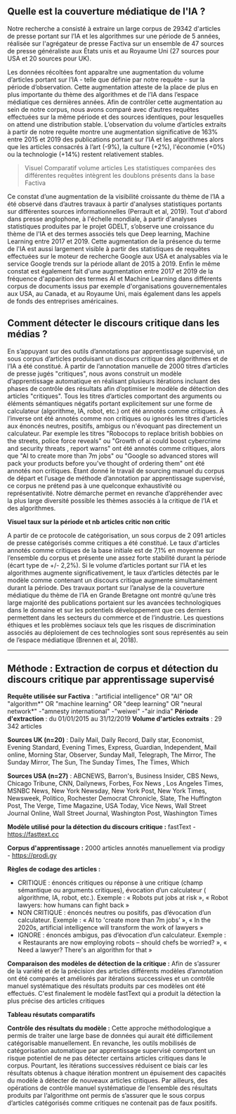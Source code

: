 
## Quelle est la couverture médiatique de l'IA ?

Notre recherche a consisté à extraire un large corpus de 29342 d'articles de presse portant sur  l’IA et les algorithmes sur une période de 5 années, réalisée sur l'agrégateur de presse Factiva sur un ensemble de 47 sources de presse généraliste aux États unis et au Royaume Uni (27 sources pour USA et 20 sources pour UK).

Les données récoltées font apparaître une augmentation du volume d’articles portant sur l’IA - telle que définie par notre requête - sur la période d’observation. Cette augmentation atteste de la place de plus en plus importante du thème des algorithmes et de l’IA dans l’espace médiatique ces dernières années. Afin de contrôler cette augmentation au sein de notre corpus, nous avons comparé avec d’autres requêtes effectuées sur la même période et des sources identiques, pour lesquelles on attend une distribution stable. L’observation du volume d’articles extraits à partir de notre requête montre une augmentation significative de 163% entre 2015 et 2019 des publications portant sur l’IA et les algorithmes alors que les articles consacrés à l’art (-9%), la culture (+2%), l'économie (+0%) ou la technologie (+14%) restent relativement stables. 

>Visuel Comparatif volume articles Les statistiques comparées des différentes requêtes intègrent les doublons présents dans la base Factiva

Ce constat d’une augmentation de la visibilité croissante du thème de l’IA a été observé dans d’autres travaux à partir d'analyses statistiques portants sur différentes sources informationnelles (Perrault et al, 2019). Tout d'abord dans presse anglophone, à l'échelle mondiale, à partir d'analyses statistiques produites par le projet GDELT, s’observe une croissance du thème de l'IA et des termes associés tels que Deep learning, Machine Learning entre 2017 et 2019. Cette augmentation de la présence du terme de l'IA est aussi largement visible à partir des statistiques de requêtes effectuées sur le moteur de recherche Google aux USA et analysables via le service Google trends sur la période allant de 2015 à 2019. Enfin le même constat est également fait d'une augmentation entre 2017 et 2019 de la fréquence d'apparition des termes AI et Machine Learning dans différents corpus de documents issus par exemple d'organisations gouvernementales aux USA, au Canada, et au Royaume Uni, mais également dans les appels de fonds des entreprises américaines.

## Comment détecter le discours critique dans les médias ? 

En s’appuyant sur des outils d’annotations par apprentissage supervisé, un sous corpus d’articles produisant un discours critique des algorithmes et de l’IA a été constitué. À partir de l’annotation manuelle de 2000 titres d’articles de presse jugés "critiques", nous avons construit un modèle d’apprentissage automatique en réalisant plusieurs itérations incluant des phases de contrôle des résultats afin d’optimiser le modèle de détection des articles "critiques". Tous les titres d’articles comportant des arguments ou éléments sémantiques négatifs portant explicitement sur une forme de calculateur (algorithme, IA, robot, etc.) ont été annotés comme critiques. À l’inverse ont été annotés comme non critiques ou ignorés les titres d’articles aux énoncés neutres, positifs, ambigus ou n'évoquant pas directement un calculateur. Par exemple les titres "Robocops to replace british bobbies on the streets, police force reveals" ou "Growth of ai could boost cybercrime and security threats , report warns"  ont été annotés comme critiques, alors que "AI to create more than 7m jobs" ou "Google so advanced stores will pack your products before you’ve thought of ordering them" ont été annotés non critiques. Étant donné le travail de sourcing manuel du corpus de départ et l’usage de méthode d’annotation par apprentissage supervisé, ce corpus ne prétend pas à une quelconque exhaustivité ou représentativité. Notre démarche permet en revanche d’appréhender avec la plus large diversité possible les thèmes associés à la critique de l’IA et des algorithmes. 

**Visuel taux sur la période et nb articles critic non critic**

A partir de ce protocole de catégorisation, un sous corpus de 2 091 articles de presse catégorisés comme critiques a été constitué. Le taux d'articles annotés comme critiques de la base initiale est de 7,1% en moyenne sur l’ensemble du corpus et présente une assez forte stabilité durant la période (écart type de +/- 2,2%). Si le volume d’articles portant sur l’IA et les algorithmes augmente significativement, le taux d’articles détectés par le modèle comme contenant un discours critique augmente simultanément durant la période. Des travaux portant sur l’analyse de la couverture médiatique du thème de l’IA en Grande Bretagne ont montré qu’une très large majorité des publications portaient sur les avancées technologiques dans le domaine et sur les potentiels développement que ces derniers permettent dans les secteurs du commerce et de l’industrie. Les questions éthiques et les problèmes sociaux tels que les risques de discrimination associés au déploiement de ces technologies sont sous représentés au sein de l’espace médiatique (Brennen et al, 2018). 

---
## Méthode : Extraction de corpus et détection du discours critique par apprentissage supervisé

**Requête utilisée sur Factiva** : "artificial intelligence" OR "AI" OR "algorithm*" OR "machine learning" OR "deep learning" OR "neural network*" -"amnesty international" -"weiwei" -"air india" 
**Période d'extraction** : du 01/01/2015 au 31/12/2019 
**Volume d'articles extraits** : 29 342 articles

**Sources UK (n=20)** : Daily Mail, Daily Record, Daily star, Economist, Evening Standard, Evening Times, Express, Guardian, Independent, Mail online, Morning Star, Observer, Sunday Mall, Telegraph, The Mirror, The Sunday Mirror, The Sun, The Sunday Times, The Times, Which

**Sources USA (n=27)** : ABCNEWS, Barron's, Business Insider, CBS News, Chicago Tribune, CNN, Dailynews, Forbes, Fox News , Los Angeles Times, MSNBC News, New York Newsday, New York Post, New York Times, Newsweek, Politico, Rochester Democrat Chronicle, Slate, The Huffington Post, The Verge, Time Magazine, USA Today, Vice News, Wall Street Journal Online, Wall Street Journal, Washington Post, Washington Times

**Modèle utilisé pour la détection du discours critique :** fastText - https://fasttext.cc

**Corpus d'apprentissage :** 2000 articles annotés manuellement via prodigy - https://prodi.gy

**Règles de codage des articles :** 
 - CRITIQUE : énoncés critiques ou réponse à une critique  (champ sémantique ou arguments critiques), évocation d’un calculateur ( algorithme, IA, robot, etc.). Exemple : « Robots put jobs at risk », 
« Robot lawyers: how humans can fight back »
 - NON CRITIQUE : énoncés neutres ou positifs, pas d’évocation d’un calculateur. Exemple : « AI to 'create more than 7m jobs’ », 
« In the 2020s, artificial intelligence will transform the work of lawyers »
 - IGNORE : énoncés ambigus, pas d’évocation d’un calculateur. Exemple : « Restaurants are now employing robots – should chefs be worried? », « Need a lawyer? There's an algorithm for that »

**Comparaison des modèles de détection de la critique :** 
Afin de s’assurer de la variété et de la précision des articles différents modèles d’annotation ont été comparés et améliorés par itérations successives et un contrôle manuel systématique des résultats produits par ces modèles ont été effectués. C'est finalement le modèle fastText qui a produit la détection la plus précise des articles critiques

**Tableau résutats comparatifs**

**Contrôle des résultats du modèle :** 
Cette approche méthodologique a permis de traiter une large base de données qui aurait été difficilement catégorisable manuellement. En revanche, les outils mobilisés de catégorisation automatique par apprentissage supervisé comportent un risque potentiel de ne pas détecter certains articles critiques dans le corpus. Pourtant, les itérations successives réduisent ce biais car les résultats obtenus à chaque itération montrent un épuisement des capacités du modèle à détecter de nouveaux articles critiques. Par ailleurs, des opérations de contrôle manuel systématique de l’ensemble des résultats produits par l‘algorithme ont permis de s’assurer que le sous corpus d’articles catégorisés comme critiques ne contenait pas de faux positifs. 
